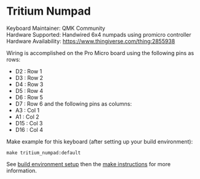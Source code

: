 Tritium Numpad
===

Keyboard Maintainer: QMK Community  
Hardware Supported: Handwired 6x4 numpads using promicro controller
Hardware Availability: https://www.thingiverse.com/thing:2855938

Wiring is accomplished on the Pro Micro board using the following pins as rows:
* D2 : Row 1
* D3 : Row 2
* D4 : Row 3
* D5 : Row 4
* D6 : Row 5
* D7 : Row 6
and the following pins as columns:
* A3 : Col 1
* A1 : Col 2
* D15 : Col 3
* D16 : Col 4

Make example for this keyboard (after setting up your build environment):

    make tritium_numpad:default

See [build environment setup](https://docs.qmk.fm/#/getting_started_build_tools) then the [make instructions](https://docs.qmk.fm/#/getting_started_make_guide) for more information.
